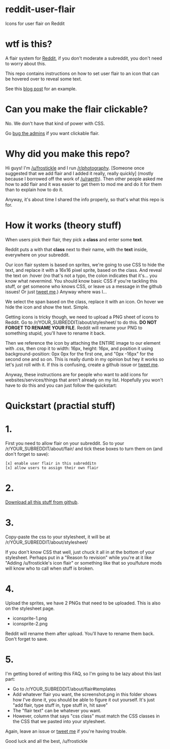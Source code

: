 # reddit-user-flair
Icons for user flair on Reddit

# wtf is this?

A flair system for [Reddit], if you don't moderate a subreddit, you don't need to worry about this.

This repo contains instructions on how to set user flair to an icon that can be hovered over to reveal some text.

See this [blog post] for an example.

# Can you make the flair clickable?

No. We don't have that kind of power with CSS.

Go [bug the admins] if you want clickable flair.

# Why did you make this repo?

Hi guys! I'm [/u/frostickle] and I run [/r/photography]. [Someone once suggested that we add flair and I added it really, really quickly] (mostly because I borrowed off the work of [/u/raerth]). Then other people asked me how to add flair and it was easier to get them to mod me and do it for them than to explain how to do it.

Anyway, it's about time I shared the info properly, so that's what this repo is for.

# How it works (theory stuff)

When users pick their flair, they pick a **class** and enter some **text**.

Reddit puts a <span> with that **class** next to their name, with the **text** inside, everywhere on your subreddit.

Our icon flair system is based on sprites, we're going to use CSS to hide the text, and replace it with a 16x16 pixel sprite, based on the class. And reveal the text on :hover (no that's not a typo, the colon indicates that it's... you know what nevermind. You should know basic CSS if you're tackling this stuff, or get someone who knows CSS, or leave us a message in the github issues! Or just [tweet me].) Anyway where was I... 

We select the span based on the class, replace it with an icon. On hover we hide the icon and show the text. Simple.

Getting icons is tricky though, we need to upload a PNG sheet of icons to Reddit. Go to /r/YOUR_SUBREDDIT/about/stylesheet/ to do this. **DO NOT FORGET TO RENAME YOUR FILE**. Reddit will rename your PNG to something stupid, you'll have to rename it back.

Then we reference the icon by attaching the ENTIRE image to our element with .css, then crop it to width: 16px, height: 16px, and position it using background-position: 0px 0px for the first one, and "0px -16px" for the second one and so on. This is really dumb in my opinion but hey it works so let's just roll with it. If this is confusing, create a github issue or [tweet me].

Anyway, these instructions are for people who want to add icons for websites/services/things that aren't already on my list. Hopefully you won't have to do this and you can just follow the quickstart:

# Quickstart (practial stuff)

# 1.
First you need to allow flair on your subreddit. So to your /r/YOUR_SUBREDDIT/about/flair/ and tick these boxes to turn them on (and don't forget to save):
```
[x] enable user flair in this subredditn
[x] allow users to assign their own flair
```

# 2.
[Download all this stuff from github].

# 3.
Copy-paste the css to your stylesheet, it will be at /r/YOUR_SUBREDDIT/about/stylesheet/

If you don't know CSS that well, just chuck it all in at the bottom of your stylesheet. Perhaps put in a "Reason fo revision" while you're at it like "Adding /u/frostickle's icon flair" or something like that so you/future mods will know who to call when stuff is broken.

# 4.
Upload the sprites, we have 2 PNGs that need to be uploaded. This is also on the stylesheet page.

* iconsprite-1.png
* iconsprite-2.png

Reddit will rename them after upload. You'll have to rename them back. Don't forget to save.

# 5.
I'm getting bored of writing this FAQ, so I'm going to be lazy about this last part:

* Go to /r/YOUR_SUBREDDIT/about/flair#templates
* Add whatever flair you want, the screenshot.png in this folder shows how I've done it, you should be able to figure it out yourself. It's just "add flair, type stuff in, type stuff in, hit save"
* The "flair text" can be whatever you want.
* However, column that says "css class" must match the CSS classes in the CSS that we pasted into your stylesheet.

Again, leave an issue or [tweet me] if you're having trouble.

Good luck and all the best, /u/frostickle

[Download all this stuff from github]: <https://github.com/david-ma/reddit-user-flair/archive/master.zip>
[Reddit]: <https://www.reddit.com>
[/u/frostickle]: <https://www.reddit.com/user/frostickle>
[/r/photography]: <https://www.reddit.com/r/photography>
[Someone once suggested that we add flair and I added it really quickly]: <https://www.reddit.com/r/metaphotography/comments/2abjg3/flair_is_coming/>
[/u/raerth]: <https://www.reddit.com/user/raerth>
[blog post]: <http://blog.redditphotography.com/post/91350776113/rphotography-now-has-flair-this-flair-is>
[bug the admins]: https://www.reddit.com/r/ideasfortheadmins/
[tweet me]: <https://twitter.com/frostickle>